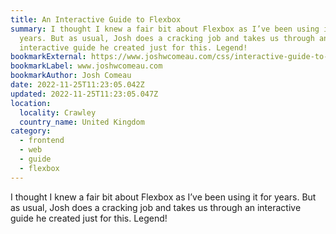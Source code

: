 ```yaml
---
title: An Interactive Guide to Flexbox
summary: I thought I knew a fair bit about Flexbox as I’ve been using it for
  years. But as usual, Josh does a cracking job and takes us through an
  interactive guide he created just for this. Legend!
bookmarkExternal: https://www.joshwcomeau.com/css/interactive-guide-to-flexbox/
bookmarkLabel: www.joshwcomeau.com
bookmarkAuthor: Josh Comeau
date: 2022-11-25T11:23:05.042Z
updated: 2022-11-25T11:23:05.047Z
location:
  locality: Crawley
  country_name: United Kingdom
category:
  - frontend
  - web
  - guide
  - flexbox
---
```

I thought I knew a fair bit about Flexbox as I’ve been using it for years. But as usual, Josh does a cracking job and takes us through an interactive guide he created just for this. Legend!